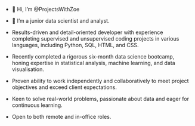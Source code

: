 - 👋 Hi, I’m @ProjectsWithZoe
- 👀 I’m a junior data scientist and analyst.
- Results-driven and detail-oriented developer with experience completing supervised and unsupervised coding projects in various languages, including Python, SQL, HTML, and CSS. 

- Recently completed a rigorous six-month data science bootcamp, honing expertise in statistical analysis, machine learning, and data visualisation.

- Proven ability to work independently and collaboratively to meet project objectives and exceed client expectations. 

- Keen to solve real-world problems, passionate about data and eager for continuous learning.

- Open to both remote and in-office roles.


<!---
ProjectsWithZoe/ProjectsWithZoe is a ✨ special ✨ repository because its `README.md` (this file) appears on your GitHub profile.
You can click the Preview link to take a look at your changes.
--->
